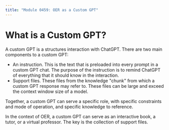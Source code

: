 ```yaml
---
title: "Module 0459: OER as a Custom GPT"
---
```


# What is a Custom GPT?

A custom GPT is a structures interaction with ChatGPT. There are two main components to a custom GPT:

* An instruction. This is the text that is preloaded into every prompt in a custom GPT chat. The purpose of the instruction is to remind ChatGPT of everything that it should know in the interaction.
* Support files. These files from the knowledge "chunk" from which a custom GPT response may refer to. These files can be large and exceed the context window size of a model.

Together, a custom GPT can serve a specific role, with specific constraints and mode of operation, and specific knowledge to reference.

In the context of OER, a custom GPT can serve as an interactive book, a tutor, or a virtual professor. The key is the collection of support files.
